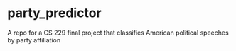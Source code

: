 party_predictor
===============

A repo for a CS 229 final project that classifies American political speeches by party affiliation
